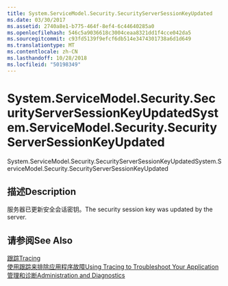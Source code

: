 ```yaml
---
title: System.ServiceModel.Security.SecurityServerSessionKeyUpdated
ms.date: 03/30/2017
ms.assetid: 2740a8e1-b775-464f-8ef4-6c44640285a0
ms.openlocfilehash: 546c5a9036618c3004ceaa8321dd1f4cce042da5
ms.sourcegitcommit: c93fd5139f9efcf6db514e3474301738a6d1d649
ms.translationtype: MT
ms.contentlocale: zh-CN
ms.lasthandoff: 10/28/2018
ms.locfileid: "50198349"
---
```

# <a name="systemservicemodelsecuritysecurityserversessionkeyupdated"></a><span data-ttu-id="9178f-102">System.ServiceModel.Security.SecurityServerSessionKeyUpdated</span><span class="sxs-lookup"><span data-stu-id="9178f-102">System.ServiceModel.Security.SecurityServerSessionKeyUpdated</span></span>
<span data-ttu-id="9178f-103">System.ServiceModel.Security.SecurityServerSessionKeyUpdated</span><span class="sxs-lookup"><span data-stu-id="9178f-103">System.ServiceModel.Security.SecurityServerSessionKeyUpdated</span></span>  
  
## <a name="description"></a><span data-ttu-id="9178f-104">描述</span><span class="sxs-lookup"><span data-stu-id="9178f-104">Description</span></span>  
 <span data-ttu-id="9178f-105">服务器已更新安全会话密钥。</span><span class="sxs-lookup"><span data-stu-id="9178f-105">The security session key was updated by the server.</span></span>  
  
## <a name="see-also"></a><span data-ttu-id="9178f-106">请参阅</span><span class="sxs-lookup"><span data-stu-id="9178f-106">See Also</span></span>  
 [<span data-ttu-id="9178f-107">跟踪</span><span class="sxs-lookup"><span data-stu-id="9178f-107">Tracing</span></span>](../../../../../docs/framework/wcf/diagnostics/tracing/index.md)  
 [<span data-ttu-id="9178f-108">使用跟踪来排除应用程序故障</span><span class="sxs-lookup"><span data-stu-id="9178f-108">Using Tracing to Troubleshoot Your Application</span></span>](../../../../../docs/framework/wcf/diagnostics/tracing/using-tracing-to-troubleshoot-your-application.md)  
 [<span data-ttu-id="9178f-109">管理和诊断</span><span class="sxs-lookup"><span data-stu-id="9178f-109">Administration and Diagnostics</span></span>](../../../../../docs/framework/wcf/diagnostics/index.md)
